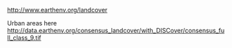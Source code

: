 http://www.earthenv.org/landcover

Urban areas here
http://data.earthenv.org/consensus_landcover/with_DISCover/consensus_full_class_9.tif